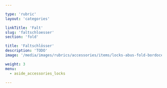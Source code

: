 ```yaml
---

type: 'rubric'
layout: 'categories'

linkTitle: 'Falt'
slug: 'faltschloesser'
section: 'fold'

title: 'Faltschlösser'
description: 'TODO'
image: '/media/images/rubrics/accessories/items/locks-abus-fold-bordocentium_1.jpg'

weight: 3
menu:
  - aside_accessories_locks

---
```

